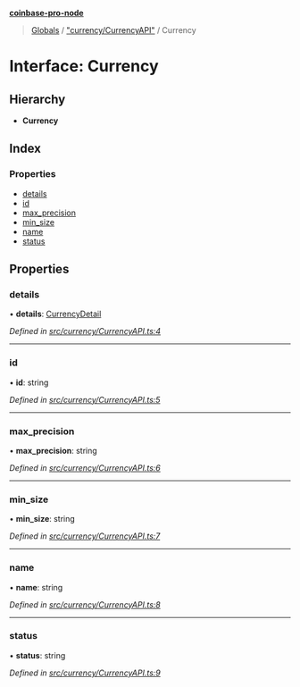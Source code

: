 **[coinbase-pro-node](../README.md)**

> [Globals](../globals.md) / ["currency/CurrencyAPI"](../modules/_currency_currencyapi_.md) / Currency

# Interface: Currency

## Hierarchy

- **Currency**

## Index

### Properties

- [details](_currency_currencyapi_.currency.md#details)
- [id](_currency_currencyapi_.currency.md#id)
- [max_precision](_currency_currencyapi_.currency.md#max_precision)
- [min_size](_currency_currencyapi_.currency.md#min_size)
- [name](_currency_currencyapi_.currency.md#name)
- [status](_currency_currencyapi_.currency.md#status)

## Properties

### details

• **details**: [CurrencyDetail](_currency_currencyapi_.currencydetail.md)

_Defined in [src/currency/CurrencyAPI.ts:4](https://github.com/bennycode/coinbase-pro-node/blob/cb84fec/src/currency/CurrencyAPI.ts#L4)_

---

### id

• **id**: string

_Defined in [src/currency/CurrencyAPI.ts:5](https://github.com/bennycode/coinbase-pro-node/blob/cb84fec/src/currency/CurrencyAPI.ts#L5)_

---

### max_precision

• **max_precision**: string

_Defined in [src/currency/CurrencyAPI.ts:6](https://github.com/bennycode/coinbase-pro-node/blob/cb84fec/src/currency/CurrencyAPI.ts#L6)_

---

### min_size

• **min_size**: string

_Defined in [src/currency/CurrencyAPI.ts:7](https://github.com/bennycode/coinbase-pro-node/blob/cb84fec/src/currency/CurrencyAPI.ts#L7)_

---

### name

• **name**: string

_Defined in [src/currency/CurrencyAPI.ts:8](https://github.com/bennycode/coinbase-pro-node/blob/cb84fec/src/currency/CurrencyAPI.ts#L8)_

---

### status

• **status**: string

_Defined in [src/currency/CurrencyAPI.ts:9](https://github.com/bennycode/coinbase-pro-node/blob/cb84fec/src/currency/CurrencyAPI.ts#L9)_
